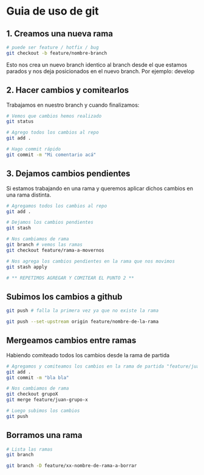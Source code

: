 # Guia de uso de git

## 1. Creamos una nueva rama

```bash
# puede ser feature / hotfix / bug
git checkout -b feature/nombre-branch
```

Esto nos crea un nuevo branch identico al branch desde el que estamos parados y nos deja posicionados en el nuevo branch. Por ejemplo: develop

## 2. Hacer cambios y comitearlos

Trabajamos en nuestro branch y cuando finalizamos:

```bash
# Vemos que cambios hemos realizado
git status 

# Agrego todos los cambios al repo
git add .

# Hago commit rápido
git commit -m "Mi comentario acá"
```

## 3. Dejamos cambios pendientes

Si estamos trabajando en una rama y queremos aplicar dichos cambios en una rama distinta.

```bash
# Agregamos todos los cambios al repo
git add .

# Dejamos los cambios pendientes
git stash

# Nos cambiamos de rama
git branch # vemos las ramas
git checkout feature/rama-a-movernos

# Nos agrega los cambios pendientes en la rama que nos movimos
git stash apply

# ** REPETIMOS AGREGAR Y COMITEAR EL PUNTO 2 **
```

## Subimos los cambios a github

```bash
git push # falla la primera vez ya que no existe la rama

git push --set-upstream origin feature/nombre-de-la-rama

```

## Mergeamos cambios entre ramas

Habiendo comiteado todos los cambios desde la rama de partida

```bash
# Agregamos y comiteamos los cambios en la rama de partida "feature/juan-grupo-x"
git add .
git commit -m "bla bla"

# Nos cambiamos de rama
git checkout grupoX
git merge feature/juan-grupo-x

# Luego subimos los cambios
git push

```

## Borramos una rama

```bash
# Lista las ramas
git branch 

git branch -D feature/xx-nombre-de-rama-a-borrar
```

